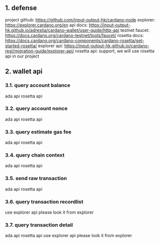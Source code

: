 ## 1. defense

project github: https://github.com/input-output-hk/cardano-node
explorer: https://explorer.cardano.org/en
api docs: https://input-output-hk.github.io/adrestia/cardano-wallet/user-guide/http-api
testnet faucet: https://docs.cardano.org/cardano-testnet/tools/faucet/
rosetta docs: https://docs.cardano.org/cardano-components/cardano-rosetta/get-started-rosetta/
explorer api: https://input-output-hk.github.io/cardano-rest/migration-guide/explorer-api/
rosetta api: support, we will use rosetta api in our project


## 2. wallet api

### 3.1. query account balance
ada api
rosetta api

### 3.2. query account nonce
ada api
rosetta api

### 3.3. query estimate gas fee
ada api
rosetta api

### 3.4. query chain context
ada api
rosetta api

### 3.5. send raw transaction
ada api
rosetta api

### 3.6. query transaction recordlist
use explorer api
please look it from explorer

### 3.7. query transaction detail
ada api
rosetta api
use explorer api
please look it from explorer

